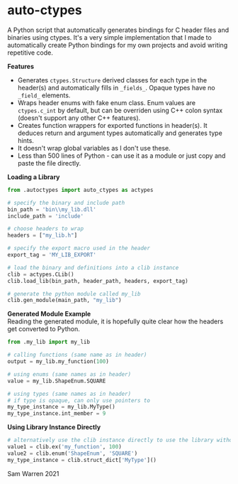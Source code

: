 # auto-ctypes

A Python script that automatically generates bindings for C header files and binaries using ctypes. It's a very simple implementation that I made to automatically create Python bindings for my own projects and avoid writing repetitive code.

**Features**    
- Generates `ctypes.Structure` derived classes for each type in the header(s) and automatically fills in `_fields_`. Opaque types have no `_field_` elements.    
- Wraps header enums with fake enum class. Enum values are `ctypes.c_int` by default, but can be overriden using C++ colon syntax (doesn't support any other C++ features).    
- Creates function wrappers for exported functions in header(s). It deduces return and argument types automatically and generates type hints.    
- It doesn't wrap global variables as I don't use these.    
- Less than 500 lines of Python - can use it as a module or just copy and paste the file directly.    

**Loading a Library**
```python
from .autoctypes import auto_ctypes as actypes

# specify the binary and include path
bin_path = 'bin\\my_lib.dll'
include_path = 'include'

# choose headers to wrap
headers = ["my_lib.h"]

# specify the export macro used in the header
export_tag = 'MY_LIB_EXPORT'

# load the binary and definitions into a clib instance
clib = actypes.CLib()
clib.load_lib(bin_path, header_path, headers, export_tag)

# generate the python module called my_lib
clib.gen_module(main_path, "my_lib")

```
**Generated Module Example**    
Reading the generated module, it is hopefully quite clear how the headers get converted to Python.
```python
from .my_lib import my_lib

# calling functions (same name as in header)
output = my_lib.my_function(100)

# using enums (same names as in header)
value = my_lib.ShapeEnum.SQUARE

# using types (same names as in header)
# if type is opaque, can only use pointers to 
my_type_instance = my_lib.MyType()
my_type_instance.int_member = 9
```

**Using Library Instance Directly**
```python
# alternatively use the clib instance directly to use the library without creating a python module
value1 = clib.ex('my_function', 100)
value2 = clib.enum('ShapeEnum', 'SQUARE')
my_type_instance = clib.struct_dict['MyType']()
```

Sam Warren 2021